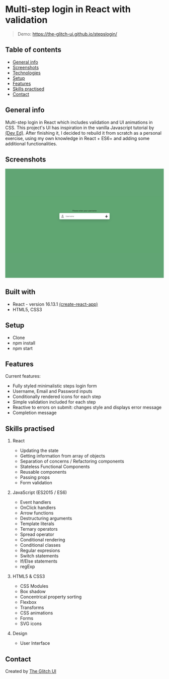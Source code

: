 # Multi-step login in React with validation

> Demo: https://the-glitch-ui.github.io/stepslogin/

## Table of contents

- [General info](#general-info)
- [Screenshots](#screenshots)
- [Technologies](#technologies)
- [Setup](#setup)
- [Features](#features)
- [Skills practised](#skills)
- [Contact](#contact)

## General info

Multi-step login in React which includes validation and UI animations in CSS.
This project's UI has inspiration in the vanilla Javascript tutorial by [(Dev Ed)](https://developedbyed.com/).
After finishing it, I decided to rebuild it from scratch as a personal exercise, using my own knowledge in React + ES6+ and adding some additional functionalities.

## Screenshots

![Steps Login](https://github.com/the-glitch-ui/stepslogin/blob/gh-pages/img_loginscreen.jpg)

## Built with

- React - version 16.13.1 [(create-react-app)](https://github.com/facebook/create-react-app)
- HTML5, CSS3

## Setup

- Clone
- npm install
- npm start

## Features

Current features:

- Fully styled minimalistic steps login form
- Username, Email and Password inputs
- Conditionally rendered icons for each step
- Simple validation included for each step
- Reactive to errors on submit: changes style and displays error message
- Completion message

## Skills practised

1. React

   - Updating the state
   - Getting information from array of objects
   - Separation of concerns / Refactoring components
   - Stateless Functional Components
   - Reusable components
   - Passing props
   - Form validation

2. JavaScript (ES2015 / ES6)

   - Event handlers
   - OnClick handlers
   - Arrow functions
   - Destructuring arguments
   - Template literals
   - Ternary operators
   - Spread operator
   - Conditional rendering
   - Conditional classes
   - Regular expresions
   - Switch statements
   - If/Else statements
   - regExp

3. HTML5 & CSS3

   - CSS Modules
   - Box shadow
   - Concentrical property sorting
   - Flexbox
   - Transforms
   - CSS animations
   - Forms
   - SVG icons

4. Design
   - User Interface

## Contact

Created by [The Glitch UI](https://github.com/the-glitch-ui)
